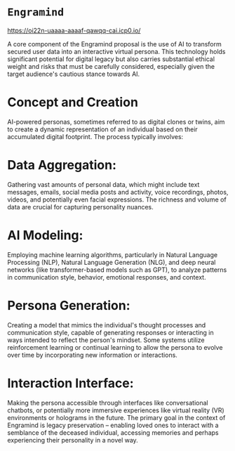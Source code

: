 # `Engramind`

https://oi22n-uaaaa-aaaaf-qawqq-cai.icp0.io/

A core component of the Engramind proposal is the use of AI to transform secured user data into an interactive virtual persona. This technology holds significant potential for digital legacy but also carries substantial ethical weight and risks that must be carefully considered, especially given the target audience's cautious stance towards AI.

# Concept and Creation

AI-powered personas, sometimes referred to as digital clones or twins, aim to create a dynamic representation of an individual based on their accumulated digital footprint. The process typically involves:

# Data Aggregation:

Gathering vast amounts of personal data, which might include text messages, emails, social media posts and activity, voice recordings, photos, videos, and potentially even facial expressions. The richness and volume of data are crucial for capturing personality nuances.

# AI Modeling:

Employing machine learning algorithms, particularly in Natural Language Processing (NLP), Natural Language Generation (NLG), and deep neural networks (like transformer-based models such as GPT), to analyze patterns in communication style, behavior, emotional responses, and context.

# Persona Generation:

Creating a model that mimics the individual's thought processes and communication style, capable of generating responses or interacting in ways intended to reflect the person's mindset. Some systems utilize reinforcement learning or continual learning to allow the persona to evolve over time by incorporating new information or interactions.

# Interaction Interface:

Making the persona accessible through interfaces like conversational chatbots, or potentially more immersive experiences like virtual reality (VR) environments or holograms in the future.
The primary goal in the context of Engramind is legacy preservation – enabling loved ones to interact with a semblance of the deceased individual, accessing memories and perhaps experiencing their personality in a novel way.
